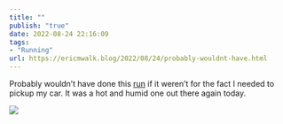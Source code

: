 ```yaml
---
title: ""
publish: "true"
date: 2022-08-24 22:16:09
tags:
- "Running"
url: https://ericmwalk.blog/2022/08/24/probably-wouldnt-have.html
---
```

Probably wouldn’t have done this [run](http://www.strava.com/activities/7694401376) if it weren’t for the fact I needed to pickup my car. It was a hot and humid one out there again today.


![](https://ericmwalk.blog/uploads/2022/87034a06e5.jpg)